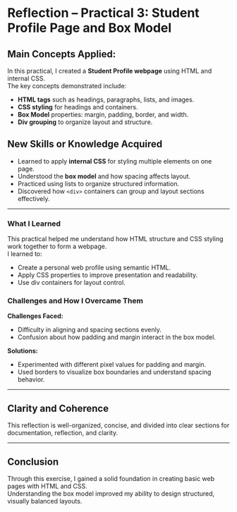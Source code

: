 # Reflection – Practical 3: Student Profile Page and Box Model


## Main Concepts Applied:
In this practical, I created a **Student Profile webpage** using HTML and internal CSS.  
The key concepts demonstrated include:
- **HTML tags** such as headings, paragraphs, lists, and images.
- **CSS styling** for headings and containers.
- **Box Model** properties: margin, padding, border, and width.
- **Div grouping** to organize layout and structure.

## New Skills or Knowledge Acquired
- Learned to apply **internal CSS** for styling multiple elements on one page.
- Understood the **box model** and how spacing affects layout.
- Practiced using lists to organize structured information.
- Discovered how `<div>` containers can group and layout sections effectively.

---


### What I Learned
This practical helped me understand how HTML structure and CSS styling work together to form a webpage.  
I learned to:
- Create a personal web profile using semantic HTML.  
- Apply CSS properties to improve presentation and readability.  
- Use div containers for layout control.

### Challenges and How I Overcame Them
**Challenges Faced:**  
- Difficulty in aligning and spacing sections evenly.  
- Confusion about how padding and margin interact in the box model.

**Solutions:**  
- Experimented with different pixel values for padding and margin.  
- Used borders to visualize box boundaries and understand spacing behavior.

---

## Clarity and Coherence 
This reflection is well-organized, concise, and divided into clear sections for documentation, reflection, and clarity.

---

## Conclusion
Through this exercise, I gained a solid foundation in creating basic web pages with HTML and CSS.  
Understanding the box model improved my ability to design structured, visually balanced layouts.
